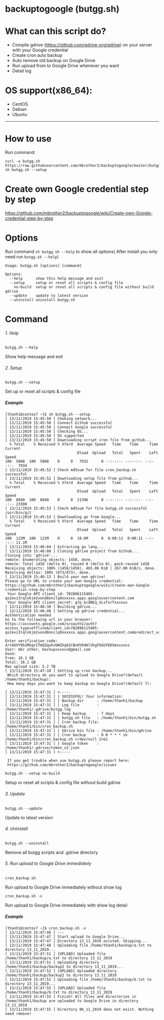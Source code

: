 # backuptogoogle (butgg.sh)
# What can this script do?
- Complie gdrive (https://github.com/gdrive-org/gdrive) on your server with your Google credential
- Create cron auto backup
- Auto remove old backup on Google Drive
- Run upload from to Google Drive whenever you want
- Detail log
# OS support(x86_64):
- CentOS
- Debian
- Ubuntu
---
# How to use
Run command:
```
curl -o butgg.sh https://raw.githubusercontent.com/mbrother2/backuptogoogle/master/butgg.sh
sh butgg.sh --setup
```
# Create own Google credential step by step
https://github.com/mbrother2/backuptogoogle/wiki/Create-own-Google-credential-step-by-step
# Options
Run command `sh butgg.sh --help` to show all options( After install you only need run `butgg.sh --help`)
```
Usage: butgg.sh [options] [command]

Options:
  --help      show this help message and exit
  --setup     setup or reset all scripts & config file
    no-build  setup or reset all scripts & config file without build gdrive
  --update    update to latest version
  --uninstall uninstall butgg.sh
```
# Command
###### 1. Help
```
butgg.sh --help
```
Show help message and exit
###### 2. Setup
```
butgg.sh --setup
```
Set up or reset all scripts & config file
##### Example
```
[thanh1@centos7 ~]$ sh butgg.sh --setup
[ 13/11/2019 15:45:50 ] Cheking network...
[ 13/11/2019 15:45:50 ] Connect Github successful
[ 13/11/2019 15:45:50 ] Connect Google successful
[ 13/11/2019 15:45:50 ] Checking OS...
[ 13/11/2019 15:45:50 ] OS supported
[ 13/11/2019 15:45:50 ] Downloading script cron file from github...
  % Total    % Received % Xferd  Average Speed   Time    Time     Time  Current
                                 Dload  Upload   Total   Spent    Left  Speed
100  5808  100  5808    0     0   7932      0 --:--:-- --:--:-- --:--:--  7934
[ 13/11/2019 15:45:52 ] Check md5sum for file cron_backup.sh successful
[ 13/11/2019 15:45:52 ] Downloading setup file from github...
  % Total    % Received % Xferd  Average Speed   Time    Time     Time  Current
                                 Dload  Upload   Total   Spent    Left  Speed
100  8840  100  8840    0     0  21396      0 --:--:-- --:--:-- --:--:-- 21508
[ 13/11/2019 15:45:53 ] Check md5sum for file butgg.sh successful
/usr/bin/git
[ 13/11/2019 15:45:53 ] Downloading go from Google...
  % Total    % Received % Xferd  Average Speed   Time    Time     Time  Current
                                 Dload  Upload   Total   Spent    Left  Speed
100  122M  100  122M    0     0  10.6M      0  0:00:11  0:00:11 --:--:-- 11.1M
[ 13/11/2019 15:46:04 ] Extracting go lang...
[ 13/11/2019 15:46:08 ] Cloning gdrive project from Github...
Cloning into 'gdrive'...
remote: Enumerating objects: 1458, done.
remote: Total 1458 (delta 0), reused 0 (delta 0), pack-reused 1458
Receiving objects: 100% (1458/1458), 465.06 KiB | 267.00 KiB/s, done.
Resolving deltas: 100% (873/873), done.
[ 13/11/2019 15:46:13 ] Build your own gdrive!
Please go to URL to create your own Google credential:
https://github.com/mbrother2/backuptogoogle/wiki/Create-own-Google-credential-step-by-step
 Your Google API client_id: 782896115405-qs2evi3rqlnkjm2vond8onilq9xxxxxx.apps.googleusercontent.com
 Your Google API client_secret: g7p_kcdNEq_ULsfxrTxxxxxx
[ 13/11/2019 15:46:38 ] Building gdrive...
[ 13/11/2019 15:46:40 ] Setting up gdrive credential...
Authentication needed
Go to the following url in your browser:
https://accounts.google.com/o/oauth2/auth?access_type=offline&client_id=782896115405-qs2evi3rqlnkjm2vond8onilq9xxxxxx.apps.googleusercontent.com&redirect_uri=urn%3Aietf%3Awg%3Aoauth%3A2.0%3Aoob&response_type=code&scope=https%3A%2F%2Fwww.googleapis.com%2Fauth%2Fdrive&state=state

Enter verification code: 4/tAGVY9GiMGqcITmQZquhvbWZkq81CBnHYOdAlVhgFOGUYEOSmxxxxxx
User: mbr other, backupxxxxxx@gmail.com
Used: 
Free: 16.1 GB
Total: 16.1 GB
Max upload size: 5.2 TB
[ 13/11/2019 15:47:10 ] Setting up cron backup...
 Which directory do you want to upload to Google Drive?(default /home/thanh1/backup): 
 How many days you want to keep backup on Google Drive?(default 7): 

[ 13/11/2019 15:47:31 ] +-----
[ 13/11/2019 15:47:31 ] | SUCESSFUL! Your information:
[ 13/11/2019 15:47:31 ] | Backup dir      : /home/thanh1/backup
[ 13/11/2019 15:47:31 ] | Log file        : /home/thanh1/.gdrive/butgg.log
[ 13/11/2019 15:47:31 ] | Keep backup     : 7 days
[ 13/11/2019 15:47:31 ] | butgg.sh file   : /home/thanh1/bin/butgg.sh
[ 13/11/2019 15:47:31 ] | Cron backup file: /home/thanh1/bin/cron_backup.sh
[ 13/11/2019 15:47:31 ] | Gdrive bin file : /home/thanh1/bin/gdrive
[ 13/11/2019 15:47:31 ] | Cron backup     : 0 0 * * * sh /home/thanh1/bin/cron_backup.sh >/dev/null 2>&1
[ 13/11/2019 15:47:31 ] | Google token    : /home/thanh1/.gdrive/token_v2.json
[ 13/11/2019 15:47:31 ] +-----

 If you get trouble when use butgg.sh please report here:
 https://github.com/mbrother2/backuptogoogle/issues
```
```
butgg.sh --setup no-build
```
Setup or reset all scripts & config file without build gdrive
###### 3. Update
```
butgg.sh --update
```
Update to latest version
###### 4. Uninstall
```
butgg.sh --uninstall
```
Remove all butgg scripts and .gdrive directory
###### 5. Run upload to Google Drive immediately
```
cron_backup.sh
```
Run upload to Google Drive immediately without show log
```
cron_backup.sh -v
```
Run upload to Google Drive immediately with show log detail
##### Example
```
[thanh1@centos7 ~]$ cron_backup.sh -v
[ 13/11/2019 15:47:46 ] ---
[ 13/11/2019 15:47:47 ] Start upload to Google Drive...
[ 13/11/2019 15:47:47 ] Directory 13_11_2019 existed. Skipping...
[ 13/11/2019 15:47:48 ] Uploading file /home/thanh1/backup/a.txt to directory 13_11_2019...
[ 13/11/2019 15:47:51 ] [UPLOAD] Uploaded file /home/thanh1/backup/a.txt to directory 13_11_2019
[ 13/11/2019 15:47:51 ] Uploading directory /home/thanh1/backup/backup2 to directory 13_11_2019...
[ 13/11/2019 15:47:52 ] [UPLOAD] Uploaded directory /home/thanh1/backup/backup2 to directory 13_11_2019
[ 13/11/2019 15:47:52 ] Uploading file /home/thanh1/backup/b.txt to directory 13_11_2019...
[ 13/11/2019 15:47:55 ] [UPLOAD] Uploaded file /home/thanh1/backup/b.txt to directory 13_11_2019
[ 13/11/2019 15:47:55 ] Finish! All files and directories in /home/thanh1/backup are uploaded to Google Drive in directory 13_11_2019
[ 13/11/2019 15:47:55 ] Directory 06_11_2019 does not exist. Nothing need remove!
```
